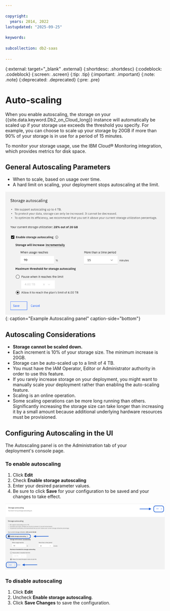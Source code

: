 ```yaml
---

copyright:
  years: 2014, 2022
lastupdated: "2025-09-25"

keywords:

subcollection: db2-saas

---
```



{:external: target="_blank" .external}
{:shortdesc: .shortdesc}
{:codeblock: .codeblock}
{:screen: .screen}
{:tip: .tip}
{:important: .important}
{:note: .note}
{:deprecated: .deprecated}
{:pre: .pre}



# Auto-scaling


When you enable autoscaling, the storage on your {{site.data.keyword.Db2_on_Cloud_long}}  instance will automatically be scaled up if your storage use exceeds the threshold you specify. For example, you can choose to scale up your storage by 20GB if more than 90% of your storage is in use for a period of 15 minutes.

To monitor your storage usage, use the IBM Cloud® Monitoring integration, which provides metrics for disk space.



## General Autoscaling Parameters

- When to scale, based on usage over time.
- A hard limit on scaling, your deployment stops autoscaling at the limit.

![paras.png](images/autoscaling_UI.png){: caption="Example Autoscaling panel" caption-side="bottom"}


## ****Autoscaling Considerations****

- **Storage cannot be scaled down.**
- Each increment is 10% of your storage size. The minimum increase is 20GB.
- Storage can be auto-scaled up to a limit of 4 TB.
- You must have the IAM Operator, Editor or Administrator authority in order to use this feature.
- If you rarely increase storage on your deployment, you might want to manually scale your deployment rather than enabling the auto-scaling feature.
- Scaling is an online operation.
- Some scaling operations can be more long running than others. Significantly increasing the storage size can take longer than increasing it by a small amount because additional underlying hardware resources must be provisioned.



## ****Configuring Autoscaling in the UI****

The Autoscaling panel is on the Administration tab of your deployment's console page.

### To enable autoscaling
1. Click **Edit**
2. Check **Enable storage autoscaling**
3. Enter your desired parameter values.
4. Be sure to click **Save** for your configuration to be saved and your changes to take effect.

![autoscaling_step1.png](images/autoscaling_step1.png)
<br>
![autoscaling_step2.png](images/autoscaling_step2.png)


### To disable autoscaling
1. Click **Edit**
2. Uncheck **Enable storage autoscaling**.
3. Click **Save Changes** to save the configuration.
